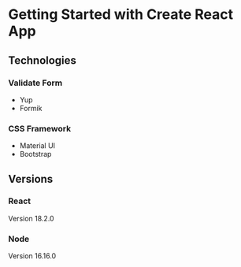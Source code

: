 # Getting Started with Create React App

## Technologies

### Validate Form
- Yup
- Formik

### CSS Framework
- Material UI
- Bootstrap

## Versions

### React
Version 18.2.0

### Node
Version 16.16.0
